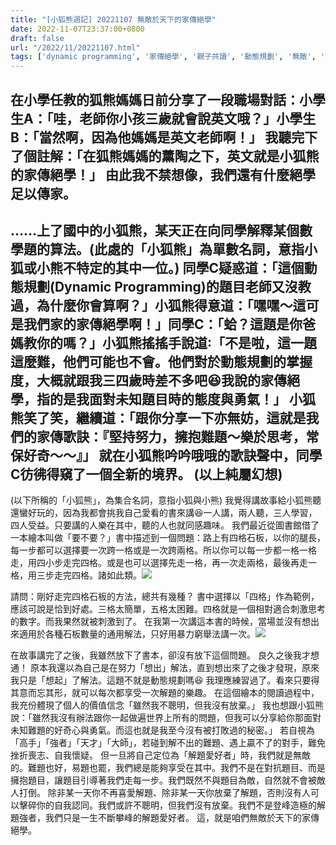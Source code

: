 ```yaml
---
title: "[小狐熊週記] 20221107 無敵於天下的家傳絕學"
date: 2022-11-07T23:37:00+0800
draft: false
url: "/2022/11/20221107.html"
tags: ['dynamic programming', '家傳絕學', '親子共讀', '動態規劃', '無敵', '繪本', '解題愛好者', '小狐熊週記']
---
```



在小學任教的狐熊媽媽日前分享了一段職場對話：小學生A：「哇，老師你小孩三歲就會說英文哦？」小學生B：「當然啊，因為他媽媽是英文老師啊！」
我聽完下了個註解：「在狐熊媽媽的薰陶之下，英文就是小狐熊的家傳絕學！」
由此我不禁想像，我們還有什麼絕學足以傳家。
--
……上了國中的小狐熊，某天正在向同學解釋某個數學題的算法。(此處的「小狐熊」為單數名詞，意指小狐或小熊不特定的其中一位。)
同學C疑惑道：「這個動態規劃(Dynamic Programming)的題目老師又沒教過，為什麼你會算啊？」小狐熊得意道：「嘿嘿～這可是我們家的家傳絕學啊！」同學C：「蛤？這題是你爸媽教你的嗎？」小狐熊搖搖手說道∶「不是啦，這一題這麼難，他們可能也不會。他們對於動態規劃的掌握度，大概就跟我三四歲時差不多吧😆我說的家傳絕學，指的是我面對未知題目時的態度與勇氣！」
小狐熊笑了笑，繼續道：「跟你分享一下亦無妨，這就是我們的家傳歌訣：『堅持努力，擁抱難題～樂於思考，常保好奇～～』」
就在小狐熊吟吟哦哦的歌訣聲中，同學C彷彿得窺了一個全新的境界。
(以上純屬幻想)
--
(以下所稱的「小狐熊」，為集合名詞，意指小狐與小熊)
我覺得講故事給小狐熊聽還蠻好玩的，因為我都會挑我自己愛看的書來講😆一人講，兩人聽，三人學習，四人受益。只要講的人樂在其中，聽的人也就同感趣味。
我們最近從圖書館借了一本繪本叫做「要不要？」書中描述到一個問題：路上有四格石板，以你的腿長，每一步都可以選擇要一次跨一格或是一次跨兩格。所以你可以每一步都一格一格走，用四小步走完四格。或是也可以選擇先走一格，再一次走兩格，最後再走一格，用三步走完四格。諸如此類。![](https://blogger.googleusercontent.com/img/a/AVvXsEiXhpM5b-mqDPKZZq5EpKSV8pgMDn-g_JX9JZn9FXVWX3WNHt7HZOTr__cMLG8z9R77TUC5w33f4g0OMnfDd43aYVfJ5aAAzPtujMLMYAs4Cx2MXJ-WCcl_12LBKt7vtA0HYsTkcQxmk3lgg20MtuT_9_lRj_hkjQnbUkwnDBIKC8fr3dcq9ldxLzqk=w400-h301)

請問：剛好走完四格石板的方法，總共有幾種？
書中選擇以「四格」作為範例，應該可說是恰到好處。三格太簡單，五格太困難。四格就是一個相對適合刺激思考的數字。而我果然就被刺激到了。
在我第一次講這本書的時候，當場並沒有想出來適用於各種石板數量的通用解法，只好用暴力窮舉法講一次。![](https://blogger.googleusercontent.com/img/a/AVvXsEiEc6vnAINByWnqBp5bB5LOnJ4hW01IojYXGCu1XYaSMxtc9B-PnvToUlYl5RPLpXEzOgtNG9vIyU8FzGptPgMPiBEsrJtRsIUadBOfoRtCCR6PV024CaWdXws8ftGhmemAXr7Dv3d95K0l3WcsDMZxBJnEbII9vZZRQUBsaonYtyNpdKmB7UOSaNCt)

在故事講完了之後，我雖然放下了書本，卻沒有放下這個問題。
良久之後我才想通！
原本我還以為自己是在努力「想出」解法，直到想出來了之後才發現，原來我只是「想起」了解法。這題不就是動態規劃嗎😆 我理應練習過了。看來只要得其意而忘其形，就可以每次都享受一次解題的樂趣。
在這個繪本的閱讀過程中，我充份體現了個人的價值信念「雖然我不聰明，但我沒有放棄。」
我也想跟小狐熊說：「雖然我沒有辦法跟你一起做遍世界上所有的問題，但我可以分享給你那面對未知難題的好奇心與勇氣。而這也就是我至今沒有被打敗過的秘密。」
若自視為「高手」「強者」「天才」「大師」，若碰到解不出的難題、遇上贏不了的對手，難免挫折喪志、自我懷疑。
但一旦將自己定位為「解題愛好者」時，我們就是無敵的。難題也好，易題也罷，我們總是能夠享受在其中。我們不是在對抗題目、而是擁抱題目，讓題目引導著我們走每一步。我們既然不與題目為敵，自然就不會被敵人打倒。
除非某一天你不再喜愛解題、除非某一天你放棄了解題，否則沒有人可以擊碎你的自我認同。我們或許不聰明，但我們沒有放棄。我們不是登峰造極的解題強者，我們只是一生不斷攀峰的解題愛好者。
這，就是咱們無敵於天下的家傳絕學。
